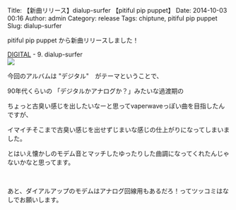 Title: 【新曲リリース】dialup-surfer 【pitiful pip puppet】
Date: 2014-10-03 00:16
Author: admin
Category: release
Tags: chiptune, pitiful pip puppet
Slug: dialup-surfer

pitiful pip puppet から新曲リリースしました！

[DIGITAL](http://pitifulpippuppet.jp/album/digital/download.html) - 9.
dialup-surfer  
![](http://pitifulpippuppet.jp/album/digital/cover400.gif)

今回のアルバムは "デジタル"　がテーマということで、

90年代くらいの 「デジタルかアナログか？」みたいな過渡期の

ちょっと古臭い感じを出したいなーと思ってvaperwaveっぽい曲を目指したんですが、

イマイチそこまで古臭い感じを出せずじまいな感じの仕上がりになってしまいました。

とはいえ懐かしのモデム音とマッチしたゆったりした曲調になってくれたんじゃないかなと思ってます。

 

あと、ダイアルアップのモデムはアナログ回線用もあるだろ！ってツッコミはなしでお願いします。
